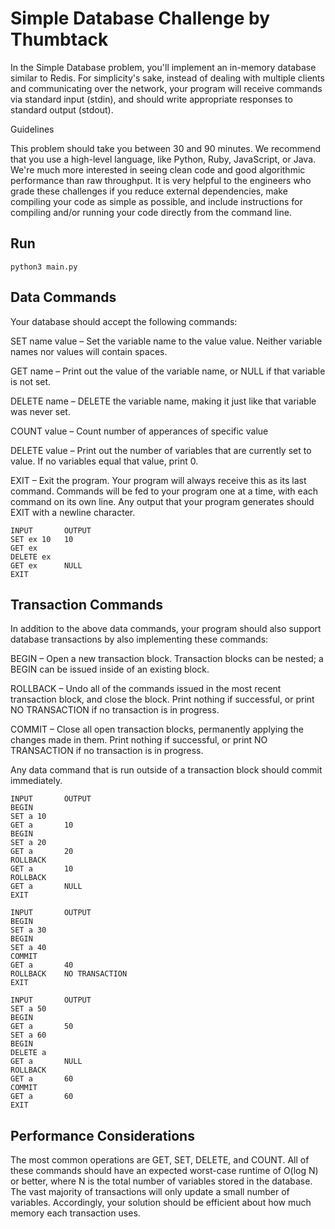 # Simple Database Challenge by Thumbtack

In the Simple Database problem, you'll implement an in-memory database similar to Redis. For simplicity's sake, instead of dealing with multiple clients and communicating over the network, your program will receive commands via standard input (stdin), and should write appropriate responses to standard output (stdout). 


Guidelines

This problem should take you between 30 and 90 minutes. We recommend that you use a high-level language, like Python, Ruby, JavaScript, or Java. We're much more interested in seeing clean code and good algorithmic performance than raw throughput. It is very helpful to the engineers who grade these challenges if you reduce external dependencies, make compiling your code as simple as possible, and include instructions for compiling and/or running your code directly from the command line.

## Run
```
python3 main.py
```

## Data Commands

Your database should accept the following commands:

SET name value – Set the variable name to the value value. Neither variable names nor values will contain spaces.

GET name – Print out the value of the variable name, or NULL if that variable is not set.

DELETE name – DELETE the variable name, making it just like that variable was never set.

COUNT value – Count number of apperances of specific value

DELETE value – Print out the number of variables that are currently set to value. If no variables equal that value, print 0.

EXIT – Exit the program. Your program will always receive this as its last command. Commands will be fed to your program one at a time, with each command on its own line. Any output that your program generates should EXIT with a newline character.


```
INPUT	    OUTPUT
SET ex 10   10
GET ex
DELETE ex
GET ex      NULL
EXIT
```




## Transaction Commands

In addition to the above data commands, your program should also support database transactions by also implementing these commands:

BEGIN – Open a new transaction block. Transaction blocks can be nested; a BEGIN can be issued inside of an existing block.

ROLLBACK – Undo all of the commands issued in the most recent transaction block, and close the block. Print nothing if successful, or print NO TRANSACTION if no transaction is in progress.

COMMIT – Close all open transaction blocks, permanently applying the changes made in them. Print nothing if successful, or print NO TRANSACTION if no transaction is in progress.

Any data command that is run outside of a transaction block should commit immediately. 


```
INPUT	    OUTPUT
BEGIN
SET a 10
GET a       10
BEGIN
SET a 20
GET a       20
ROLLBACK
GET a       10
ROLLBACK
GET a       NULL
EXIT
```

```
INPUT	    OUTPUT
BEGIN
SET a 30
BEGIN
SET a 40
COMMIT
GET a       40
ROLLBACK    NO TRANSACTION
EXIT
```


```
INPUT       OUTPUT
SET a 50
BEGIN
GET a       50
SET a 60
BEGIN
DELETE a
GET a       NULL
ROLLBACK
GET a       60
COMMIT
GET a       60
EXIT
```



## Performance Considerations

The most common operations are GET, SET, DELETE, and COUNT. All of these commands should have an expected worst-case runtime of O(log N) or better, where N is the total number of variables stored in the database. The vast majority of transactions will only update a small number of variables. Accordingly, your solution should be efficient about how much memory each transaction uses.